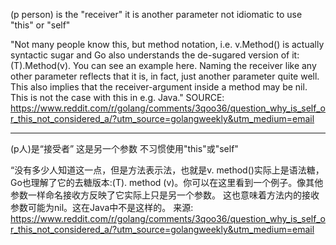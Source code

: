 (p person) is the "receiver"
it is another parameter
not idiomatic to use "this" or "self"


"Not many people know this, but method notation, i.e. v.Method() is actually syntactic sugar and Go also understands the de-sugared version of it: (T).Method(v). You can see an example here. Naming the receiver like any other parameter reflects that it is, in fact, just another parameter quite well.
This also implies that the receiver-argument inside a method may be nil. This is not the case with this in e.g. Java."
SOURCE:
https://www.reddit.com/r/golang/comments/3qoo36/question_why_is_self_or_this_not_considered_a/?utm_source=golangweekly&utm_medium=email


------------------------



(p人)是“接受者”
这是另一个参数
不习惯使用"this"或"self"


“没有多少人知道这一点，但是方法表示法，也就是v. method()实际上是语法糖，Go也理解了它的去糖版本:(T). method (v)。你可以在这里看到一个例子。像其他参数一样命名接收方反映了它实际上只是另一个参数。
这也意味着方法内的接收参数可能为nil。这在Java中不是这样的。
来源:
https://www.reddit.com/r/golang/comments/3qoo36/question_why_is_self_or_this_not_considered_a/?utm_source=golangweekly&utm_medium=email